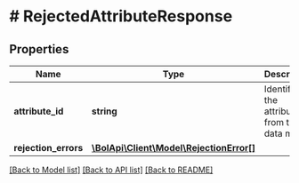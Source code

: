 # # RejectedAttributeResponse

## Properties

Name | Type | Description | Notes
------------ | ------------- | ------------- | -------------
**attribute_id** | **string** | Identifier of the attribute from the data model. | [optional]
**rejection_errors** | [**\BolApi\Client\Model\RejectionError[]**](RejectionError.md) |  |

[[Back to Model list]](../../README.md#models) [[Back to API list]](../../README.md#endpoints) [[Back to README]](../../README.md)
